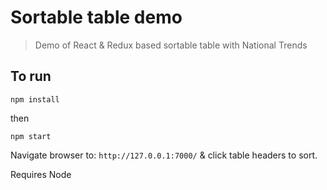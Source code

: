 # Sortable table demo

> Demo of React & Redux based sortable table with National Trends

## To run

```npm install```

then

```npm start```

Navigate browser to: ```http://127.0.0.1:7000/``` & click table headers to sort.

Requires Node
